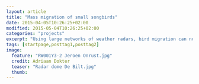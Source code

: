 ```yaml
---
layout: article
title: "Mass migration of small songbirds"
date: 2015-04-05T10:26:25+02:00
modified: 2015-05-04T10:26:25+02:00
categories: "projects"
excerpt: "Using large networks of weather radars, bird migration can now be studied at the unprecedented scale of a full continent"
tags: [startpage,posttag1,posttag2]
image:
  feature: "RW001Y3-2 Jeroen Onrust.jpg"
  credit: Adriaan Dokter 
  teaser: "Radar dome De Bilt.jpg" 
  thumb: 
---
```


